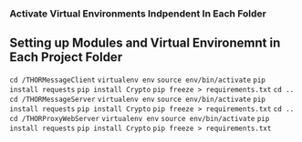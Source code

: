 ### Activate Virtual Environments Indpendent In Each Folder ###

## Setting up Modules and Virtual Environemnt in Each Project Folder ##

``` cd /THORMessageClient ```
``` virtualenv env ```
``` source env/bin/activate ```
``` pip install requests ```
``` pip install Crypto ```
``` pip freeze > requirements.txt ```
``` cd .. ```
``` cd /THORMessageServer ```
``` virtualenv env ```
``` source env/bin/activate ```
``` pip install requests ```
``` pip install Crypto ```
``` pip freeze > requirements.txt ```
``` cd .. ```
``` cd /THORProxyWebServer ```
``` virtualenv env ```
``` source env/bin/activate ```
``` pip install requests ```
``` pip install Crypto ```
``` pip freeze > requirements.txt ```
